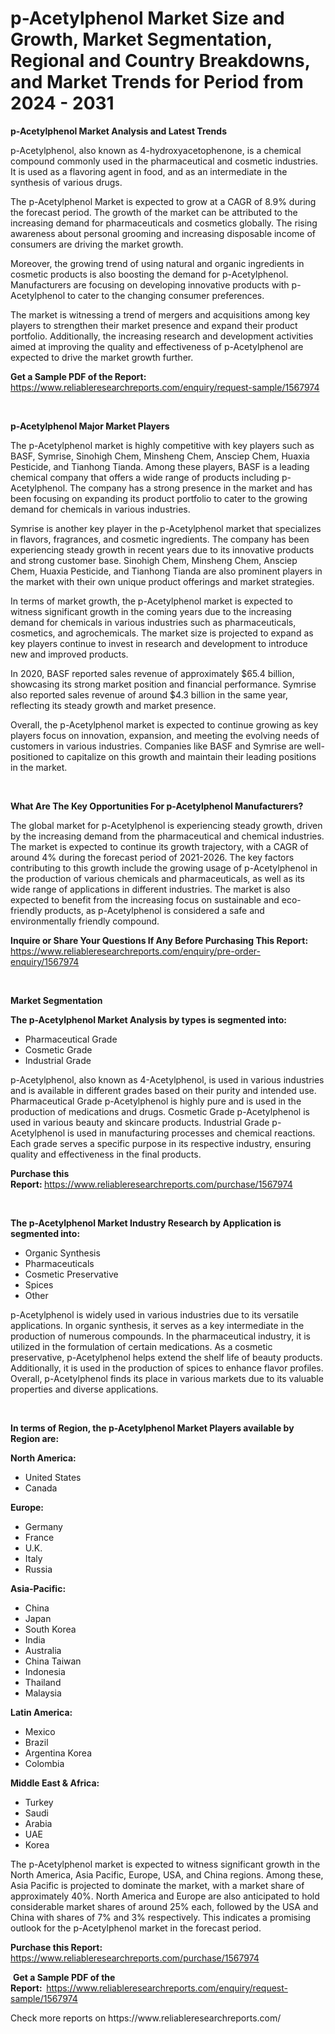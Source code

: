 <p><h1>p-Acetylphenol Market Size and Growth, Market Segmentation, Regional and Country Breakdowns, and Market Trends for Period from 2024 -  2031</h1></p><p><strong>p-Acetylphenol Market Analysis and Latest Trends</strong></p>
<p><p>p-Acetylphenol, also known as 4-hydroxyacetophenone, is a chemical compound commonly used in the pharmaceutical and cosmetic industries. It is used as a flavoring agent in food, and as an intermediate in the synthesis of various drugs.</p><p>The p-Acetylphenol Market is expected to grow at a CAGR of 8.9% during the forecast period. The growth of the market can be attributed to the increasing demand for pharmaceuticals and cosmetics globally. The rising awareness about personal grooming and increasing disposable income of consumers are driving the market growth.</p><p>Moreover, the growing trend of using natural and organic ingredients in cosmetic products is also boosting the demand for p-Acetylphenol. Manufacturers are focusing on developing innovative products with p-Acetylphenol to cater to the changing consumer preferences.</p><p>The market is witnessing a trend of mergers and acquisitions among key players to strengthen their market presence and expand their product portfolio. Additionally, the increasing research and development activities aimed at improving the quality and effectiveness of p-Acetylphenol are expected to drive the market growth further.</p></p>
<p><strong>Get a Sample PDF of the Report:&nbsp;</strong> <a href="https://www.reliableresearchreports.com/enquiry/request-sample/1567974">https://www.reliableresearchreports.com/enquiry/request-sample/1567974</a></p>
<p>&nbsp;</p>
<p><strong>p-Acetylphenol Major Market Players</strong></p>
<p><p>The p-Acetylphenol market is highly competitive with key players such as BASF, Symrise, Sinohigh Chem, Minsheng Chem, Ansciep Chem, Huaxia Pesticide, and Tianhong Tianda. Among these players, BASF is a leading chemical company that offers a wide range of products including p-Acetylphenol. The company has a strong presence in the market and has been focusing on expanding its product portfolio to cater to the growing demand for chemicals in various industries.</p><p>Symrise is another key player in the p-Acetylphenol market that specializes in flavors, fragrances, and cosmetic ingredients. The company has been experiencing steady growth in recent years due to its innovative products and strong customer base. Sinohigh Chem, Minsheng Chem, Ansciep Chem, Huaxia Pesticide, and Tianhong Tianda are also prominent players in the market with their own unique product offerings and market strategies.</p><p>In terms of market growth, the p-Acetylphenol market is expected to witness significant growth in the coming years due to the increasing demand for chemicals in various industries such as pharmaceuticals, cosmetics, and agrochemicals. The market size is projected to expand as key players continue to invest in research and development to introduce new and improved products.</p><p>In 2020, BASF reported sales revenue of approximately $65.4 billion, showcasing its strong market position and financial performance. Symrise also reported sales revenue of around $4.3 billion in the same year, reflecting its steady growth and market presence.</p><p>Overall, the p-Acetylphenol market is expected to continue growing as key players focus on innovation, expansion, and meeting the evolving needs of customers in various industries. Companies like BASF and Symrise are well-positioned to capitalize on this growth and maintain their leading positions in the market.</p></p>
<p>&nbsp;</p>
<p><strong>What Are The Key Opportunities For p-Acetylphenol Manufacturers?</strong></p>
<p><p>The global market for p-Acetylphenol is experiencing steady growth, driven by the increasing demand from the pharmaceutical and chemical industries. The market is expected to continue its growth trajectory, with a CAGR of around 4% during the forecast period of 2021-2026. The key factors contributing to this growth include the growing usage of p-Acetylphenol in the production of various chemicals and pharmaceuticals, as well as its wide range of applications in different industries. The market is also expected to benefit from the increasing focus on sustainable and eco-friendly products, as p-Acetylphenol is considered a safe and environmentally friendly compound.</p></p>
<p><strong>Inquire or Share Your Questions If Any Before Purchasing This Report:</strong> <a href="https://www.reliableresearchreports.com/enquiry/pre-order-enquiry/1567974">https://www.reliableresearchreports.com/enquiry/pre-order-enquiry/1567974</a></p>
<p>&nbsp;</p>
<p><strong>Market Segmentation</strong></p>
<p><strong>The p-Acetylphenol Market Analysis by types is segmented into:</strong></p>
<p><ul><li>Pharmaceutical Grade</li><li>Cosmetic Grade</li><li>Industrial Grade</li></ul></p>
<p><p>p-Acetylphenol, also known as 4-Acetylphenol, is used in various industries and is available in different grades based on their purity and intended use. Pharmaceutical Grade p-Acetylphenol is highly pure and is used in the production of medications and drugs. Cosmetic Grade p-Acetylphenol is used in various beauty and skincare products. Industrial Grade p-Acetylphenol is used in manufacturing processes and chemical reactions. Each grade serves a specific purpose in its respective industry, ensuring quality and effectiveness in the final products.</p></p>
<p><strong>Purchase this Report:&nbsp;</strong><a href="https://www.reliableresearchreports.com/purchase/1567974">https://www.reliableresearchreports.com/purchase/1567974</a></p>
<p>&nbsp;</p>
<p><strong>The p-Acetylphenol Market Industry Research by Application is segmented into:</strong></p>
<p><ul><li>Organic Synthesis</li><li>Pharmaceuticals</li><li>Cosmetic Preservative</li><li>Spices</li><li>Other</li></ul></p>
<p><p>p-Acetylphenol is widely used in various industries due to its versatile applications. In organic synthesis, it serves as a key intermediate in the production of numerous compounds. In the pharmaceutical industry, it is utilized in the formulation of certain medications. As a cosmetic preservative, p-Acetylphenol helps extend the shelf life of beauty products. Additionally, it is used in the production of spices to enhance flavor profiles. Overall, p-Acetylphenol finds its place in various markets due to its valuable properties and diverse applications.</p></p>
<p>&nbsp;</p>
<p><strong>In terms of Region, the p-Acetylphenol Market Players available by Region are:</strong></p>
<p>
    <p> <strong> North America: </strong>
        <ul>
            <li>United States</li>
            <li>Canada</li>
        </ul>
        </p> 
    <p> <strong> Europe: </strong>
        <ul>
            <li>Germany</li>
            <li>France</li>
            <li>U.K.</li>
            <li>Italy</li>
            <li>Russia</li>
        </ul>
        </p> 
    <p> <strong> Asia-Pacific: </strong>
        <ul>
            <li>China</li>
            <li>Japan</li>
            <li>South Korea</li>
            <li>India</li>
            <li>Australia</li>
            <li>China Taiwan</li>
            <li>Indonesia</li>
            <li>Thailand</li>
            <li>Malaysia</li>
        </ul>
        </p> 
    <p> <strong> Latin America: </strong>
        <ul>
            <li>Mexico</li>
            <li>Brazil</li>
            <li>Argentina Korea</li>
            <li>Colombia</li>
        </ul>
        </p> 
    <p> <strong> Middle East & Africa: </strong>
        <ul>
            <li>Turkey</li>
            <li>Saudi</li>
            <li>Arabia</li>
            <li>UAE</li>
            <li>Korea</li>
        </ul>
    </p>
    </p>
<p><p>The p-Acetylphenol market is expected to witness significant growth in the North America, Asia Pacific, Europe, USA, and China regions. Among these, Asia Pacific is projected to dominate the market, with a market share of approximately 40%. North America and Europe are also anticipated to hold considerable market shares of around 25% each, followed by the USA and China with shares of 7% and 3% respectively. This indicates a promising outlook for the p-Acetylphenol market in the forecast period.</p></p>
<p><strong>Purchase this Report: </strong><a href="https://www.reliableresearchreports.com/purchase/1567974">https://www.reliableresearchreports.com/purchase/1567974</a></p>
<p>&nbsp;<strong>Get a Sample PDF of the Report:&nbsp;&nbsp;</strong><a href="https://www.reliableresearchreports.com/enquiry/request-sample/1567974">https://www.reliableresearchreports.com/enquiry/request-sample/1567974</a></p>
<p><strong></strong></p>
<p>Check more reports on https://www.reliableresearchreports.com/</p>